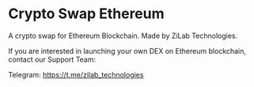 # Crypto Swap Ethereum

A crypto swap for Ethereum Blockchain. Made by ZiLab Technologies.

If you are interested in launching your own DEX on Ethereum blockchain, contact our Support Team:

Telegram: https://t.me/zilab_technologies
